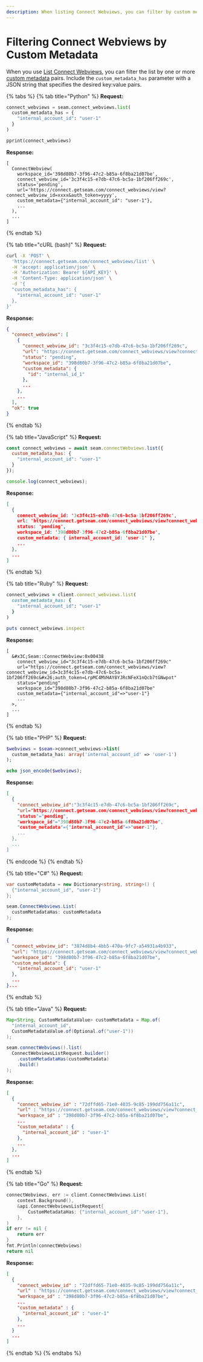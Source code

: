 ```yaml
---
description: When listing Connect Webviews, you can filter by custom metadata.
---
```


# Filtering Connect Webviews by Custom Metadata

When you use [List Connect Webviews](../../api-clients/connect-webviews/list-connect-webviews.md), you can filter the list by one or more [custom metadata](attaching-custom-data-to-the-connect-webview.md) pairs. Include the `custom_metadata_has` parameter with a JSON string that specifies the desired key:value pairs.

{% tabs %}
{% tab title="Python" %}
**Request:**

```python
connect_webviews = seam.connect_webviews.list(
  custom_metadata_has = {
    "internal_account_id": "user-1"
  }
)

pprint(connect_webviews)
```

**Response:**

```
[
  ConnectWebview(
    workspace_id='398d80b7-3f96-47c2-b85a-6f8ba21d07be',
    connect_webview_id='3c3f4c15-e7db-47c6-bc5a-1bf206ff269c',
    status='pending',
    url='https://connect.getseam.com/connect_webviews/view?connect_webview_id=xxxx&auth_token=yyyy',
    custom_metadata={"internal_account_id": "user-1"},
    ...
  ),
  ...
]
```
{% endtab %}

{% tab title="cURL (bash)" %}
**Request:**

```bash
curl -X 'POST' \
  'https://connect.getseam.com/connect_webviews/list' \
  -H 'accept: application/json' \
  -H 'Authorization: Bearer ${API_KEY}' \
  -H 'Content-Type: application/json' \
  -d '{
  "custom_metadata_has": {
    "internal_account_id": "user-1"
  },
}'
```

**Response:**

```json
{
  "connect_webviews": [
    {
      "connect_webview_id": "3c3f4c15-e7db-47c6-bc5a-1bf206ff269c",
      "url": "https://connect.getseam.com/connect_webviews/view?connect_webview_id=3c3f4c15-e7db-47c6-bc5a-1bf206ff269c&auth_token=LrpMC4MVHAY8YJRcNFeX1nQcb7tGNwpot",
      "status": "pending",
      "workspace_id": "398d80b7-3f96-47c2-b85a-6f8ba21d07be",
      "custom_metadata": {
        "id": "internal_id_1"
      },
      ...
    },
    ...
  ],
  "ok": true
}
```
{% endtab %}

{% tab title="JavaScript" %}
**Request:**

```javascript
const connect_webviews = await seam.connectWebviews.list({
  custom_metadata_has: {
    "internal_account_id": "user-1"
  }
});

console.log(connect_webviews);
```

**Response:**

```json
[
  {
    connect_webview_id: '3c3f4c15-e7db-47c6-bc5a-1bf206ff269c',
    url: 'https://connect.getseam.com/connect_webviews/view?connect_webview_id=3c3f4c15-e7db-47c6-bc5a-1bf206ff269c&auth_token=LrpMC4MVHAY8YJRcNFeX1nQcb7tGNwpot',
    status: 'pending',
    workspace_id: '398d80b7-3f96-47c2-b85a-6f8ba21d07be',
    custom_metadata: { internal_account_id: 'user-1' },
    ...
  },
  ...
]
```
{% endtab %}

{% tab title="Ruby" %}
**Request:**

```ruby
connect_webviews = client.connect_webviews.list(
  custom_metadata_has: {
    "internal_account_id": "user-1"
  }
)

puts connect_webviews.inspect
```

**Response:**

```
[
  &#x3C;Seam::ConnectWebview:0x00438
    connect_webview_id="3c3f4c15-e7db-47c6-bc5a-1bf206ff269c"
    url="https://connect.getseam.com/connect_webviews/view?connect_webview_id=3c3f4c15-e7db-47c6-bc5a-1bf206ff269c&#x26;auth_token=LrpMC4MVHAY8YJRcNFeX1nQcb7tGNwpot"
    status="pending"
    workspace_id="398d80b7-3f96-47c2-b85a-6f8ba21d07be"
    custom_metadata={"internal_account_id"=>"user-1"}
    ...
  >,
  ...
]
```
{% endtab %}

{% tab title="PHP" %}
**Request:**

```php
$webviews = $seam->connect_webviews->list(
  custom_metadata_has: array('internal_account_id' => 'user-1')
);

echo json_encode($webviews);
```

**Response:**

```json
[
  {
    "connect_webview_id":"3c3f4c15-e7db-47c6-bc5a-1bf206ff269c",
    "url="https://connect.getseam.com/connect_webviews/view?connect_webview_id=xxxx&auth_token=yyyy",
    "status"="pending",
    "workspace_id"="398d80b7-3f96-47c2-b85a-6f8ba21d07be",
    "custom_metadata"={"internal_account_id"=>"user-1"},
    ...
  },
  ...
]
```
{% endcode %}
{% endtab %}

{% tab title="C#" %}
**Request:**

```csharp
var customMetadata = new Dictionary<string, string>() {
  {"internal_account_id", "user-1"}
};

seam.ConnectWebviews.List(
  customMetadataHas: customMetadata
);
```

**Response:**

```json
{
  "connect_webview_id": "3874d8b4-4bb5-470a-9fc7-a54931a4b933",
  "url": "https://connect.getseam.com/connect_webviews/view?connect_webview_id=3c3f4c15-e7db-47c6-bc5a-1bf206ff269c&auth_token=LrpMC4MVHAY8YJRcNFeX1nQcb7tGNwpot",
  "workspace_id": "398d80b7-3f96-47c2-b85a-6f8ba21d07be",
  "custom_metadata": {
    "internal_account_id": "user-1"
  },
  ...
}...
```
{% endtab %}

{% tab title="Java" %}
**Request:**

```java
Map<String, CustomMetadataValue> customMetadata = Map.of(
  "internal_account_id",
  CustomMetadataValue.of(Optional.of("user-1"))
);

seam.connectWebviews().list(
  ConnectWebviewsListRequest.builder()
    .customMetadataHas(customMetadata)
    .build()
);
```

**Response:**

```json
[
  {
    "connect_webview_id" : "72dffd65-71e0-4035-9c85-199dd756a11c",
    "url" : "https://connect.getseam.com/connect_webviews/view?connect_webview_id=3c3f4c15-e7db-47c6-bc5a-1bf206ff269c&auth_token=LrpMC4MVHAY8YJRcNFeX1nQcb7tGNwpot",
    "workspace_id" : "398d80b7-3f96-47c2-b85a-6f8ba21d07be",
    ...
    "custom_metadata" : {
      "internal_account_id" : "user-1"
    },
    ...
  },
  ...
]
```
{% endtab %}

{% tab title="Go" %}
**Request:**

```go
connectWebviews, err := client.ConnectWebviews.List(
	context.Background(),
	&api.ConnectWebviewsListRequest{
		CustomMetadataHas: {"internal_account_id":"user-1"},
	},
)
if err != nil {
	return err
}
fmt.Println(connectWebviews)
return nil
```

**Response:**

```json
[
  {
    "connect_webview_id" : "72dffd65-71e0-4035-9c85-199dd756a11c",
    "url" : "https://connect.getseam.com/connect_webviews/view?connect_webview_id=3c3f4c15-e7db-47c6-bc5a-1bf206ff269c&auth_token=LrpMC4MVHAY8YJRcNFeX1nQcb7tGNwpot",
    "workspace_id" : "398d80b7-3f96-47c2-b85a-6f8ba21d07be",
    ...
    "custom_metadata" : {
      "internal_account_id" : "user-1"
    },
    ...
  }
  ...
]
```
{% endtab %}
{% endtabs %}
